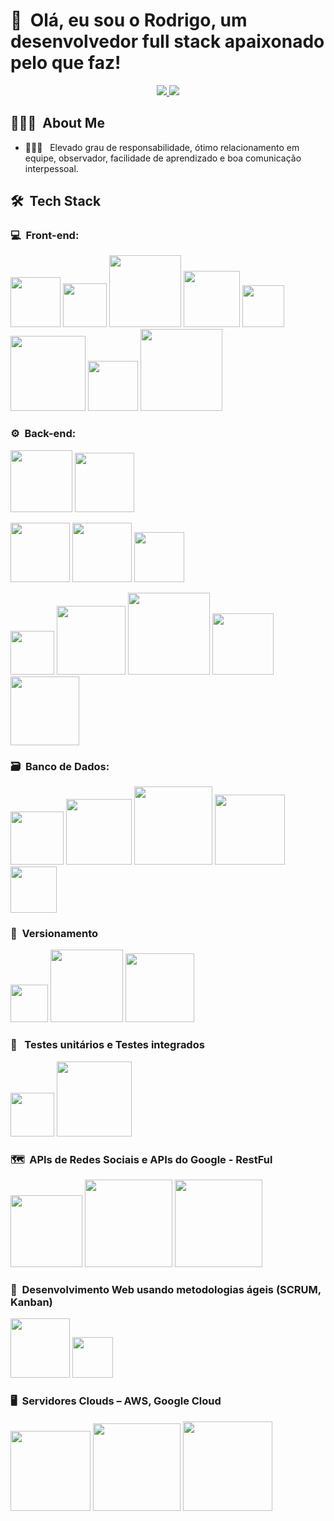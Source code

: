<h1>👋 &nbsp;Olá, eu sou o Rodrigo, um desenvolvedor full stack apaixonado pelo que faz!</h1>
<p align="center">
  <a href="mailto:rodrigopluz@gmail.com">
    <img src="https://img.shields.io/badge/-rodrigopluz@gmail.com-D14836?style=flat-square&logo=Gmail&logoColor=white"/>
  </a>
  <a href="https://www.linkedin.com/in/rodrigopluz">
    <img src="https://img.shields.io/badge/-Rodrigo%20Pereira-0077B5?style=flat-square&logo=Linkedin&logoColor=white"/>
  </a>  
</p>

<h2> 👨🏻‍💻 &nbsp;About Me </h2>

- 👨🏻‍💻 &nbsp; Elevado grau de responsabilidade, ótimo relacionamento em equipe, observador, facilidade de aprendizado e boa comunicação interpessoal.

<h2> 🛠 &nbsp;Tech Stack</h2>

<h3>💻 &nbsp;Front-end:</h3>
<p>
  <img src="https://img.shields.io/badge/-HTML-333?style=flat&logo=HTML5" width="80" />
  <img src="https://img.shields.io/badge/-CSS-333?style=flat&logo=CSS3&logoColor=1572B6" width="70" />
  <img src="https://img.shields.io/badge/-JavaScript-333?style=flat&logo=javascript" width="115" />
  <img src="https://img.shields.io/badge/-JQuery-333?style=flat&logo=jquery" width="90" />
  <img src="https://img.shields.io/badge/-Vue-333?style=flat&logo=vue.js" width="67" />
  <img src="https://img.shields.io/badge/-TypeScript-333?style=flat&logo=typescript&logoColor=2D79C7" width="120" />
  <img src="https://img.shields.io/badge/-React-333?style=flat&logo=react" width="80" />
  <img src="https://img.shields.io/badge/-React%20Native-333?style=flat&logo=react" width="131" />
</p>

<h3>⚙️ &nbsp;Back-end:</h3>
<p>
  <img src="https://img.shields.io/badge/-Node.js-333?style=flat&logo=node.js" width="99" />
  <img src="https://img.shields.io/badge/-Nest.js-333?style=flat&logo=nestjs&logoColor=E0234E" width="95" />
</p>
<p>
  <img src="https://img.shields.io/badge/-Python-333?style=flat&logo=python" width="95" />
  <img src="https://img.shields.io/badge/-Django-333?style=flat&logo=django" width="95" />
  <img src="https://img.shields.io/badge/-Flask-333?style=flat&logo=flask" width="80" />
</p>
<p>
  <img src="https://img.shields.io/badge/-PHP-333?style=flat&logo=php" width="70" />
  <img src="https://img.shields.io/badge/-Symfony-333?style=flat&logo=symfony" width="110" />
  <img src="https://img.shields.io/badge/-CodeIgniter-333?style=flat&logo=codeigniter" width="131" />
  <img src="https://img.shields.io/badge/-Laravel-333?style=flat&logo=laravel" width="98" />
  <img src="https://img.shields.io/badge/-CakePHP-333?style=flat&logo=cakephp" width="110" />
</p>


<h3>🗃️ &nbsp;Banco de Dados:</h3>
<p>
  <img src="https://img.shields.io/badge/-MySql-333?style=flat&logo=mysql&logoColor=FFE01B" width="85" />
  <img src="https://img.shields.io/badge/-MariaDB-333?style=flat&logo=mariadb" width="105" />
  <img src="https://img.shields.io/badge/-PostgreSQL-333?style=flat&logo=postgresql&logoColor=4169E1" width="125" />
  <img src="https://img.shields.io/badge/-MongoDB-333?style=flat&logo=mongodb" width="112" />
  <img src="https://img.shields.io/badge/-Qgis-333?style=flat&logo=qgis" width="74" />
</p>

<h3>🔁 &nbsp;Versionamento</h3>
<p>
  <img src="https://img.shields.io/badge/-Git-333?style=flat&logo=git" width="60" />
  <img src="https://img.shields.io/badge/-GitKraken-333?style=flat&logo=gitkraken" width="116" />
  <img src="https://img.shields.io/badge/-Bitbucket-333?style=flat&logo=bitbucket&logoColor=2D79C7" width="110" />
</p>

<h3>🔂 &nbsp; Testes unitários e Testes integrados</h3>
<p>
  <img src="https://img.shields.io/badge/-Jest-333?style=flat&logo=jest&logoColor=E535AB" width="70" />
  <img src="https://img.shields.io/badge/-Cucumber-333?style=flat&logo=cucumber" width="120" />
</p>

<h3>🗺 &nbsp;APIs de Redes Sociais e APIs do Google - RestFul</h3>
<p>
  <img src="https://img.shields.io/badge/-Facebook-333?style=flat&logo=facebook" width="115" />
  <img src="https://img.shields.io/badge/-Google%20Maps-333?style=flat&logo=googlemaps" width="140" />
  <img src="https://img.shields.io/badge/-Google%20Drive-333?style=flat&logo=googledrive" width="140" />
</p>


<h3>🧮 &nbsp;Desenvolvimento Web usando metodologias ágeis (SCRUM, Kanban)</h3>
<p>
  <img src="https://img.shields.io/badge/-ClickUp-333?style=flat&logo=clickup" width="95" />
  <img src="https://img.shields.io/badge/-Jira-333?style=flat&logo=jira&logoColor=2D79C7" width="65" />
</p>

<h3>🖥 &nbsp;Servidores Clouds – AWS, Google Cloud</h3>
<p>
  <img src="https://img.shields.io/badge/-Amazon%20S3-333?style=flat&logo=amazons3" width="128" />
  <img src="https://img.shields.io/badge/-Amazon%20RDS-333?style=flat&logo=amazonrds" width="140" />
  <img src="https://img.shields.io/badge/-Google%20Cloud-333?style=flat&logo=googlecloud" width="143" />
</p>

<!--
**rodrigopluz/rodrigopluz** is a ✨ _special_ ✨ repository because its `README.md` (this file) appears on your GitHub profile.

Here are some ideas to get you started:

- 🔭 I’m currently working on ...
- 🌱 I’m currently learning ...
- 👯 I’m looking to collaborate on ...
- 🤔 I’m looking for help with ...
- 💬 Ask me about ...
- 📫 How to reach me: ...
- 😄 Pronouns: ...
- ⚡ Fun fact: ...
-->
